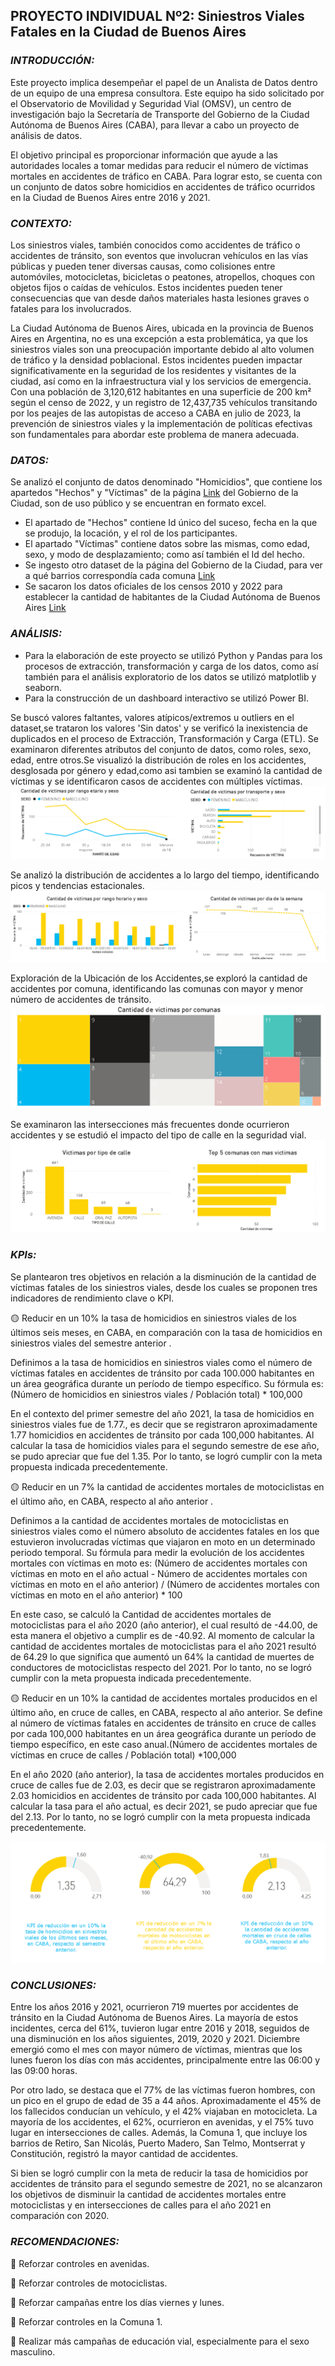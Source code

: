<p align="center"><h2>PROYECTO INDIVIDUAL Nº2: Siniestros Viales Fatales en la Ciudad de Buenos Aires </h2></p> 


*<h3> INTRODUCCIÓN:</h3>*
Este proyecto implica desempeñar el papel de un Analista de Datos dentro de un equipo de una empresa consultora. Este equipo ha sido solicitado por el Observatorio de Movilidad y Seguridad Vial (OMSV), un centro de investigación bajo la Secretaría de Transporte del Gobierno de la Ciudad Autónoma de Buenos Aires (CABA), para llevar a cabo un proyecto de análisis de datos.

El objetivo principal es proporcionar información que ayude a las autoridades locales a tomar medidas para reducir el número de víctimas mortales en accidentes de tráfico en CABA. Para lograr esto, se cuenta con un conjunto de datos sobre homicidios en accidentes de tráfico ocurridos en la Ciudad de Buenos Aires entre 2016 y 2021.

*<h3> CONTEXTO:</h3>*
Los siniestros viales, también conocidos como accidentes de tráfico o accidentes de tránsito, son eventos que involucran vehículos en las vías públicas y pueden tener diversas causas, como colisiones entre automóviles, motocicletas, bicicletas o peatones, atropellos, choques con objetos fijos o caídas de vehículos. Estos incidentes pueden tener consecuencias que van desde daños materiales hasta lesiones graves o fatales para los involucrados.

La Ciudad Autónoma de Buenos Aires, ubicada en la provincia de Buenos Aires en Argentina, no es una excepción a esta problemática, ya que los siniestros viales son una preocupación importante debido al alto volumen de tráfico y la densidad poblacional. Estos incidentes pueden impactar significativamente en la seguridad de los residentes y visitantes de la ciudad, así como en la infraestructura vial y los servicios de emergencia. Con una población de 3,120,612 habitantes en una superficie de 200 km² según el censo de 2022, y un registro de 12,437,735 vehículos transitando por los peajes de las autopistas de acceso a CABA en julio de 2023, la prevención de siniestros viales y la implementación de políticas efectivas son fundamentales para abordar este problema de manera adecuada.

*<h3> DATOS:</h3>*
Se analizó el conjunto de datos denominado "Homicidios", que contiene los apartedos "Hechos" y "Víctimas" de la página [Link](https://data.buenosaires.gob.ar/dataset/victimas-siniestros-viales) del Gobierno de la Ciudad, son de uso público y se encuentran en formato excel.
- El apartado de "Hechos" contiene Id único del suceso, fecha en la que se produjo, la locación, y el rol de los participantes.
- El apartado "Víctimas" contiene datos sobre las mismas, como edad, sexo, y modo de desplazamiento; como así también el Id del hecho.
- Se ingesto otro dataset de la página del Gobierno de la Ciudad, para ver a qué barrios correspondía cada comuna [Link](https://buenosaires.gob.ar/sindicatura/universo-de-control/comunas-15)
- Se sacaron los datos oficiales de los censos 2010 y 2022 para establecer la cantidad de habitantes de la Ciudad Autónoma de Buenos Aires [Link](https://censo.gob.ar/index.php/datos_definitivos_caba)

*<h3>ANÁLISIS:</h3>*
- Para la elaboración de este proyecto se utilizó Python y Pandas para los procesos de extracción, transformación y carga de los datos, como así también para el análisis exploratorio de los datos se utilizó matplotlib y seaborn.
- Para la construcción de un dashboard interactivo se utilizó Power BI.

Se buscó valores faltantes, valores atípicos/extremos u outliers en el dataset,se trataron los valores 'Sin datos' y se verificó la inexistencia de duplicados en el proceso de Extracción, Transformación y Carga (ETL).
Se examinaron diferentes atributos del conjunto de datos, como roles, sexo, edad, entre otros.Se visualizó la distribución de roles en los accidentes, desglosada por género y edad,como asi tambien se examinó la cantidad de víctimas y se identificaron casos de accidentes con múltiples víctimas.
![image](https://github.com/lucianachutte/PI2_DA/blob/master/imagenes/1.png)

Se analizó la distribución de accidentes a lo largo del tiempo, identificando picos y tendencias estacionales.
![image](https://github.com/lucianachutte/PI2_DA/blob/master/imagenes/5.png)

Exploración de la Ubicación de los Accidentes,se exploró la cantidad de accidentes por comuna, identificando las comunas con mayor y menor número de accidentes de tránsito.
![image](https://github.com/lucianachutte/PI2_DA/blob/master/imagenes/4.png)

Se examinaron las intersecciones más frecuentes donde ocurrieron accidentes y se estudió el impacto del tipo de calle en la seguridad vial.
![image](https://github.com/lucianachutte/PI2_DA/blob/master/imagenes/3.png)


*<h3> KPIs:</h3>*
Se plantearon tres objetivos en relación a la disminución de la cantidad de víctimas fatales de los siniestros viales, desde los cuales se proponen tres indicadores de rendimiento clave o KPI.

:yellow_circle: Reducir en un 10% la tasa de homicidios en siniestros viales de los últimos seis meses, en CABA, en comparación con la tasa de homicidios en siniestros viales del semestre anterior .

Definimos a la tasa de homicidios en siniestros viales como el número de víctimas fatales en accidentes de tránsito por cada 100.000 habitantes en un área geográfica durante un período de tiempo específico. Su fórmula es: (Número de homicidios en siniestros viales / Población total) * 100,000

En el contexto del primer semestre del año 2021, la tasa de homicidios en siniestros viales fue de 1.77., es decir que se registraron aproximadamente 1.77 homicidios en accidentes de tránsito por cada 100,000 habitantes. Al calcular la tasa de homicidios viales para el segundo semestre de ese año, se pudo apreciar que fue del 1.35. Por lo tanto, se logró cumplir con la meta propuesta indicada precedentemente.


:yellow_circle: Reducir en un 7% la cantidad de accidentes mortales de motociclistas en el último año, en CABA, respecto al año anterior .

Definimos a la cantidad de accidentes mortales de motociclistas en siniestros viales como el número absoluto de accidentes fatales en los que estuvieron involucradas víctimas que viajaron en moto en un determinado periodo temporal. Su fórmula para medir la evolución de los accidentes mortales con víctimas en moto es: (Número de accidentes mortales con víctimas en moto en el año actual - Número de accidentes mortales con víctimas en moto en el año anterior) / (Número de accidentes mortales con víctimas en moto en el año anterior) * 100

En este caso, se calculó la Cantidad de accidentes mortales de motociclistas para el año 2020 (año anterior), el cual resultó de -44.00, de esta manera el objetivo a cumplir es de -40.92. Al momento de calcular la cantidad de accidentes mortales de motociclistas para el año 2021 resultó de 64.29 lo que significa que aumentó un 64% la cantidad de muertes de conductores de motociclistas respecto del 2021. Por lo tanto, no se logró cumplir con la meta propuesta indicada precedentemente.


:yellow_circle: Reducir en un 10% la cantidad de accidentes mortales producidos en el último año, en cruce de calles, en CABA, respecto al año anterior. Se define al número de víctimas fatales en accidentes de tránsito en cruce de calles por cada 100,000 habitantes en un área geográfica durante un período de tiempo específico, en este caso anual.(Número de accidentes mortales de víctimas en cruce de calles / Población total) *100,000

En el año 2020 (año anterior), la tasa de accidentes mortales producidos en cruce de calles fue de 2.03, es decir que se registraron aproximadamente 2.03 homicidios en accidentes de tránsito por cada 100,000 habitantes. Al calcular la tasa para el año actual, es decir 2021, se pudo apreciar que fue del 2.13. Por lo tanto, no se logró cumplir con la meta propuesta indicada precedentemente.
 

![image](https://github.com/lucianachutte/PI2_DA/blob/master/imagenes/kpi.png)

*<h3> CONCLUSIONES:</h3>*
Entre los años 2016 y 2021, ocurrieron 719 muertes por accidentes de tránsito en la Ciudad Autónoma de Buenos Aires. La mayoría de estos incidentes, cerca del 61%, tuvieron lugar entre 2016 y 2018, seguidos de una disminución en los años siguientes, 2019, 2020 y 2021. Diciembre emergió como el mes con mayor número de víctimas, mientras que los lunes fueron los días con más accidentes, principalmente entre las 06:00 y las 09:00 horas.

Por otro lado, se destaca que el 77% de las víctimas fueron hombres, con un pico en el grupo de edad de 35 a 44 años. Aproximadamente el 45% de los fallecidos conducían un vehículo, y el 42% viajaban en motocicleta. La mayoría de los accidentes, el 62%, ocurrieron en avenidas, y el 75% tuvo lugar en intersecciones de calles. Además, la Comuna 1, que incluye los barrios de Retiro, San Nicolás, Puerto Madero, San Telmo, Montserrat y Constitución, registró la mayor cantidad de accidentes.

Si bien se logró cumplir con la meta de reducir la tasa de homicidios por accidentes de tránsito para el segundo semestre de 2021, no se alcanzaron los objetivos de disminuir la cantidad de accidentes mortales entre motociclistas y en intersecciones de calles para el año 2021 en comparación con 2020.

*<h3> RECOMENDACIONES:</h3>*
 :small_blue_diamond: Reforzar controles en avenidas. 

:small_blue_diamond: Reforzar controles de motociclistas.

:small_blue_diamond: Reforzar campañas entre los días viernes y lunes.

:small_blue_diamond: Reforzar controles en la Comuna 1.

:small_blue_diamond: Realizar más campañas de educación vial, especialmente para el sexo masculino.